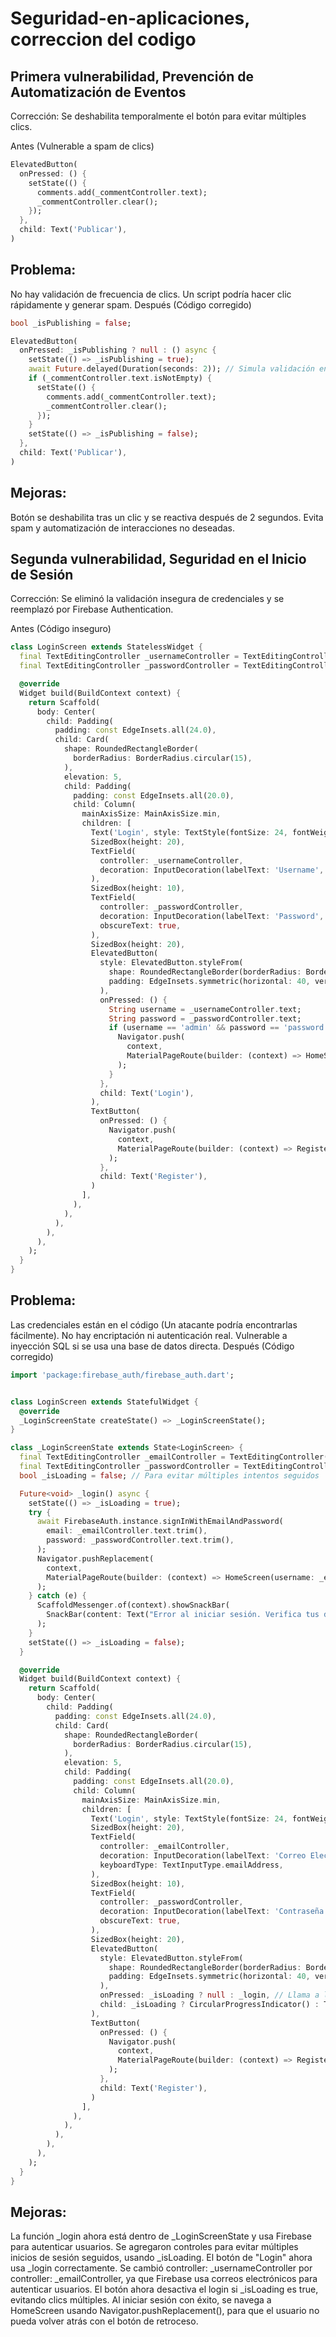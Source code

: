 # Seguridad-en-aplicaciones, correccion del codigo
## Primera vulnerabilidad, Prevención de Automatización de Eventos
Corrección: Se deshabilita temporalmente el botón para evitar múltiples clics.

Antes (Vulnerable a spam de clics)

```dart
ElevatedButton(
  onPressed: () {
    setState(() {
      comments.add(_commentController.text);
      _commentController.clear();
    });
  },
  child: Text('Publicar'),
)
```

## Problema:

No hay validación de frecuencia de clics.
Un script podría hacer clic rápidamente y generar spam.
Después (Código corregido)

```dart
bool _isPublishing = false;

ElevatedButton(
  onPressed: _isPublishing ? null : () async {
    setState(() => _isPublishing = true);
    await Future.delayed(Duration(seconds: 2)); // Simula validación en servidor
    if (_commentController.text.isNotEmpty) {
      setState(() {
        comments.add(_commentController.text);
        _commentController.clear();
      });
    }
    setState(() => _isPublishing = false);
  },
  child: Text('Publicar'),
)
```
## Mejoras:

Botón se deshabilita tras un clic y se reactiva después de 2 segundos.
Evita spam y automatización de interacciones no deseadas.


## Segunda vulnerabilidad, Seguridad en el Inicio de Sesión
Corrección: Se eliminó la validación insegura de credenciales y se reemplazó por Firebase Authentication.

Antes (Código inseguro)

```dart
class LoginScreen extends StatelessWidget {
  final TextEditingController _usernameController = TextEditingController();
  final TextEditingController _passwordController = TextEditingController();

  @override
  Widget build(BuildContext context) {
    return Scaffold(
      body: Center(
        child: Padding(
          padding: const EdgeInsets.all(24.0),
          child: Card(
            shape: RoundedRectangleBorder(
              borderRadius: BorderRadius.circular(15),
            ),
            elevation: 5,
            child: Padding(
              padding: const EdgeInsets.all(20.0),
              child: Column(
                mainAxisSize: MainAxisSize.min,
                children: [
                  Text('Login', style: TextStyle(fontSize: 24, fontWeight: FontWeight.bold)),
                  SizedBox(height: 20),
                  TextField(
                    controller: _usernameController,
                    decoration: InputDecoration(labelText: 'Username', border: OutlineInputBorder()),
                  ),
                  SizedBox(height: 10),
                  TextField(
                    controller: _passwordController,
                    decoration: InputDecoration(labelText: 'Password', border: OutlineInputBorder()),
                    obscureText: true,
                  ),
                  SizedBox(height: 20),
                  ElevatedButton(
                    style: ElevatedButton.styleFrom(
                      shape: RoundedRectangleBorder(borderRadius: BorderRadius.circular(10)),
                      padding: EdgeInsets.symmetric(horizontal: 40, vertical: 15),
                    ),
                    onPressed: () {
                      String username = _usernameController.text;
                      String password = _passwordController.text;
                      if (username == 'admin' && password == 'password') {
                        Navigator.push(
                          context,
                          MaterialPageRoute(builder: (context) => HomeScreen(username: username)),
                        );
                      }
                    },
                    child: Text('Login'),
                  ),
                  TextButton(
                    onPressed: () {
                      Navigator.push(
                        context,
                        MaterialPageRoute(builder: (context) => RegisterScreen()),
                      );
                    },
                    child: Text('Register'),
                  )
                ],
              ),
            ),
          ),
        ),
      ),
    );
  }
}
```

## Problema:

Las credenciales están en el código (Un atacante podría encontrarlas fácilmente).
No hay encriptación ni autenticación real.
Vulnerable a inyección SQL si se usa una base de datos directa.
Después (Código corregido)
```dart
import 'package:firebase_auth/firebase_auth.dart';


class LoginScreen extends StatefulWidget {
  @override
  _LoginScreenState createState() => _LoginScreenState();
}

class _LoginScreenState extends State<LoginScreen> {
  final TextEditingController _emailController = TextEditingController();
  final TextEditingController _passwordController = TextEditingController();
  bool _isLoading = false; // Para evitar múltiples intentos seguidos

  Future<void> _login() async {
    setState(() => _isLoading = true);
    try {
      await FirebaseAuth.instance.signInWithEmailAndPassword(
        email: _emailController.text.trim(),
        password: _passwordController.text.trim(),
      );
      Navigator.pushReplacement(
        context,
        MaterialPageRoute(builder: (context) => HomeScreen(username: _emailController.text)),
      );
    } catch (e) {
      ScaffoldMessenger.of(context).showSnackBar(
        SnackBar(content: Text("Error al iniciar sesión. Verifica tus datos")),
      );
    }
    setState(() => _isLoading = false);
  }

  @override
  Widget build(BuildContext context) {
    return Scaffold(
      body: Center(
        child: Padding(
          padding: const EdgeInsets.all(24.0),
          child: Card(
            shape: RoundedRectangleBorder(
              borderRadius: BorderRadius.circular(15),
            ),
            elevation: 5,
            child: Padding(
              padding: const EdgeInsets.all(20.0),
              child: Column(
                mainAxisSize: MainAxisSize.min,
                children: [
                  Text('Login', style: TextStyle(fontSize: 24, fontWeight: FontWeight.bold)),
                  SizedBox(height: 20),
                  TextField(
                    controller: _emailController,
                    decoration: InputDecoration(labelText: 'Correo Electrónico', border: OutlineInputBorder()),
                    keyboardType: TextInputType.emailAddress,
                  ),
                  SizedBox(height: 10),
                  TextField(
                    controller: _passwordController,
                    decoration: InputDecoration(labelText: 'Contraseña', border: OutlineInputBorder()),
                    obscureText: true,
                  ),
                  SizedBox(height: 20),
                  ElevatedButton(
                    style: ElevatedButton.styleFrom(
                      shape: RoundedRectangleBorder(borderRadius: BorderRadius.circular(10)),
                      padding: EdgeInsets.symmetric(horizontal: 40, vertical: 15),
                    ),
                    onPressed: _isLoading ? null : _login, // Llama a la función _login
                    child: _isLoading ? CircularProgressIndicator() : Text('Login'),
                  ),
                  TextButton(
                    onPressed: () {
                      Navigator.push(
                        context,
                        MaterialPageRoute(builder: (context) => RegisterScreen()),
                      );
                    },
                    child: Text('Register'),
                  )
                ],
              ),
            ),
          ),
        ),
      ),
    );
  }
}
```

## Mejoras:
La función _login ahora está dentro de _LoginScreenState y usa Firebase para autenticar usuarios.
Se agregaron controles para evitar múltiples inicios de sesión seguidos, usando _isLoading.
El botón de "Login" ahora usa _login correctamente.
Se cambió controller: _usernameController por controller: _emailController, ya que Firebase usa correos electrónicos para autenticar usuarios.
El botón ahora desactiva el login si _isLoading es true, evitando clics múltiples.
Al iniciar sesión con éxito, se navega a HomeScreen usando Navigator.pushReplacement(), para que el usuario no pueda volver atrás con el botón de retroceso.
